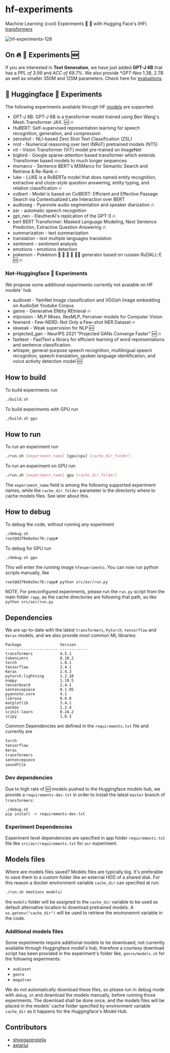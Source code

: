 # hf-experiments
Machine Learning (cool) Experiments 🔬 🤗 with Hugging Face's (HF) [transformers](https://github.com/huggingface/transformers) 

![hf-experiments-128](https://user-images.githubusercontent.com/163333/117465228-c529e100-af51-11eb-92c4-2dca58b8f0f9.png)

## On 🔥 🔬 Experiments :new:
If you are interested in **Text Generation**, we have just added **GPT-J 6B** that has a *PPL of 3.99* and *ACC of 69.7%*. We also provide **GPT-Neo* 1.3B, 2.7B as well as smaller 350M and 125M parameters. Check here for [evaluations](https://huggingface.co/EleutherAI/gpt-j-6B#evaluation-results).

## 🤗 Huggingface 🔬 Experiments
The following experiments available through HF [models](https://huggingface.co/models) are supported:

- GPT-J 6B: GPT-J 6B is a transformer model trained using Ben Wang's Mesh Transformer JAX. :new: :fire:
- HuBERT: Self-supervised representation learning for speech recognition, generation, and compression
- zeroshot - NLI-based Zero Shot Text Classification (ZSL)
- nrot - Numerical reasoning over text (NRoT) pretrained models (NT5)
- vit - Vision Transformer (ViT) model pre-trained on ImageNet
- bigbird - Google sparse-attention based transformer which extends Transformer based models to much longer sequences
- msmarco - Sentence BERT's MSMarco for Semantic Search and Retrieve & Re-Rank :fire:
- luke - LUKE is a RoBERTa model that does named entity recognition, extractive and cloze-style question answering, entity typing, and relation classification :fire:
- colbert - Model is based on ColBERT: Efficient and Effective Passage Search via Contextualized Late Interaction over BERT
- audioseg - Pyannote audio segmentation and speaker diarization :fire:
- asr - automatic speech recognition
- gpt_neo - EleutherAI's replication of the GPT-3 :fire:
- bert BERT Transformer: Masked Language Modeling, Next Sentence Prediction, Extractive Question Answering :fire:
- summarization - text summarization
- translation - text multiple languages translation
- sentiment - sentiment analysis
- emotions - emotions detection
- pokemon - Pokémon 🐣 🐢 🦀 🍄 🦇🦂 generator based on russian RuDALL-E :new: :fire:

### Not-Huggingface 🔬 Experiments
We propose some additional experiments currently not avaiable on HF models' hub

- audioset - YamNet Image classification and VGGish Image embedding on AudioSet Youtube Corpus
- genre - Generative ENtity REtrieval :fire:
- mlpvision - MLP Mixex, ResMLP, Perceiver models for Computer Vision
- fewnerd - Few-NERD: Not Only a Few-shot NER Dataset :fire:
- skweak - Weak supervision for NLP :new:
- projected_gan - NeurIPS 2021 "Projected GANs Converge Faster" :new: :fire:
- fasttext - FastText a library for efficient learning of word representations and sentence classification.
- whisper, general-purpose speech recognition, multilingual speech recognition, speech translation, spoken language identification, and voice activity detection model :new:

## How to build
To build experiments run
```bash
./build.sh
```
To build experiments with GPU run
```bash
./build.sh gpu
```
## How to run
To run an experiment run
```bash
./run.sh [experiment_name] [gpu|cpu] [cache_dir_folder]
```
To run an experiment on GPU run
```bash
./run.sh [experiment_name] gpu [cache_dir_folder]
```

The `experiment_name` field is among the following supported experiment names, while the `cache_dir_folder` parameter is the directorty where to cache models files. See later about this.

## How to debug
To debug the code, without running any experiment
```bash
./debug.sh
root@d2f0e8a5ec76:/app# 
```
To debug for GPU run
```bash
./debug.sh gpu
```

This will enter the running image `hfexperiments`. You can now run python scripts manually, like

```
root@d2f0e8a5ec76:/app# python src/asr/run.py
```

NOTE.
For preconfigured experiments, please run the `run.py` script from the main folder `/app`, as the cache directories are following that path, so like `python src/asr/run.py`

## Dependencies
We are up-to-date with the latest `transformers`, `Pytorch`, `tensorflow` and `Keras` models, and we also provide most common ML libraries:

```
Package                 Version     
----------------------- ------------
transformers            4.5.1
tokenizers              0.10.2 
torch                   1.8.1
tensorflow              2.4.1
Keras                   2.4.3
pytorch-lightning       1.2.10
numpy                   1.19.5
tensorboard             2.4.1
sentencepiece           0.1.95
pyannote.core           4.1
librosa                 0.8.0
matplotlib              3.4.1
pandas                  1.2.4 
scikit-learn            0.24.2
scipy                   1.6.3 
```

Common Dependencies are defined in the `requirements.txt` file and currently are

```bash
torch
tensorflow
keras
transformers
sentencepiece
soundfile
```

### Dev dependencies
Due to high rate of :new: models pushed to the Huggingface models hub, we provide a `requirements-dev.txt` in order to install the latest `master` branch of `transformers`:

```
./debug.sh
pip install -r requirements-dev.txt
```

### Experiment Dependencies
Experiment level dependencies are specified in app folder `requirements.txt` file like `src/asr/requirements.txt` for `asr` experiment.

## Models files
Where are models files saved? Models files are typically big. It's preferable to save them to a custom folder like an external HDD of a shared disk. For this reason a docker environment variable `cache_dir` can specified at run:

```bash
./run.sh emotions models/
```

the `models` folder will be assigned to the `cache_dir` variable to be used as default alternative location to download pretrained models. A `os.getenv("cache_dir")` will be used to retrieve the environemnt variable in the code.

### Additional models files
Some experiments require additional models to be downloaed, not currently available through Huggingface model's hub, therefore a courtesy download script has been provided in the experiment's folder like, `genre/models.sh` for the following experiments:

- `audioset`
- `genre`
- `megatron`

We do not automatically download these files, so please run in debug mode with `debug.sh` and download the models manually, before running those experiments. The download shall be done once, and the models files will be placed in the models' cache folder specified by environment variable `cache_dir` as it happens for the Huggingface's Model Hub.

## Contributors

- [shoegazerstella](https://github.com/shoegazerstella)
- [astariul](https://github.com/astariul)
